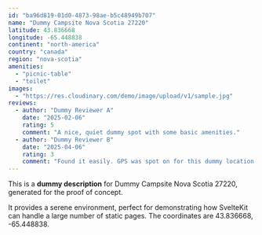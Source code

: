 ```yaml
---
id: "ba96d819-01d0-4873-98ae-b5c48949b707"
name: "Dummy Campsite Nova Scotia 27220"
latitude: 43.836668
longitude: -65.448838
continent: "north-america"
country: "canada"
region: "nova-scotia"
amenities:
  - "picnic-table"
  - "toilet"
images:
  - "https://res.cloudinary.com/demo/image/upload/v1/sample.jpg"
reviews:
  - author: "Dummy Reviewer A"
    date: "2025-02-06"
    rating: 5
    comment: "A nice, quiet dummy spot with some basic amenities."
  - author: "Dummy Reviewer B"
    date: "2025-04-06"
    rating: 3
    comment: "Found it easily. GPS was spot on for this dummy location."
---
```


This is a **dummy description** for Dummy Campsite Nova Scotia 27220, generated for the proof of concept.

It provides a serene environment, perfect for demonstrating how SvelteKit can handle a large number of static pages. The coordinates are 43.836668, -65.448838.
